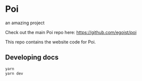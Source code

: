 # Poi 
an amazing project

Check out the main Poi repo here: https://github.com/egoist/poi

This repo contains the website code for Poi.

## Developing docs

```bash
yarn 
yarn dev
```
